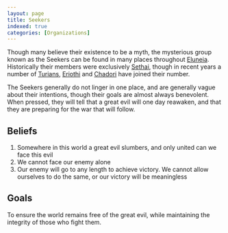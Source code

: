 ```yaml
---
layout: page
title: Seekers
indexed: true
categories: [Organizations]
---
```


Though many believe their existence to be a myth, the mysterious group known as the Seekers can be found in many places
throughout [Eluneia](/locations/eluneia). Historically their members were exclusively [Sethai](/races/sethai), though
in recent years a number of [Turians](/races/turians), [Eriothi](/races/eriothi) and [Chadori](/races/chadori) have joined
their number.

The Seekers generally do not linger in one place, and are generally vague about their intentions, though their goals are
almost always benevolent. When pressed, they will tell that a great evil will one day reawaken, and that they are preparing
for the war that will follow.

## Beliefs

1. Somewhere in this world a great evil slumbers, and only united can we face this evil
2. We cannot face our enemy alone
3. Our enemy will go to any length to achieve victory. We cannot allow ourselves to do the same, or our victory will be meaningless

## Goals

To ensure the world remains free of the great evil, while maintaining the integrity of those who fight them.